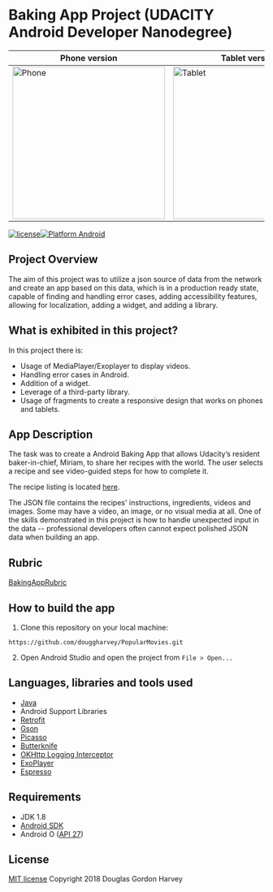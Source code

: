 # Baking App Project (UDACITY Android Developer Nanodegree)

Phone version | Tablet version
------------ | ------------- 
<img src="https://imgur.com/1RUmerG.gif" width="300px" alt="Phone"/> | <img src="https://imgur.com/QyNHV3h.gif" width="300px" alt="Tablet"/>

[![license](https://img.shields.io/github/license/mashape/apistatus.svg)](LICENSE.txt)[![Platform Android](https://img.shields.io/badge/platform-Android-blue.svg)](https://www.android.com)

## Project Overview

The aim of this project was to utilize a json source of data from the network and create an app based on this data, which is in a production ready state, capable of finding and handling error cases, adding accessibility features, allowing for localization, adding a widget, and adding a library.

## What is exhibited in this project?
In this project there is:
* Usage of MediaPlayer/Exoplayer to display videos.
* Handling error cases in Android.
* Addition of a widget.
* Leverage of a third-party library.
* Usage of fragments to create a responsive design that works on phones and tablets.

## App Description
The task was to create a Android Baking App that allows Udacity’s resident baker-in-chief, Miriam, to share her recipes with the world. The user selects a recipe and see video-guided steps for how to complete it.

The recipe listing is located [here](https://d17h27t6h515a5.cloudfront.net/topher/2017/May/59121517_baking/baking.json).

The JSON file contains the recipes' instructions, ingredients, videos and images. Some may have a video, an image, or no visual media at all. One of the skills demonstrated in this project is how to handle unexpected input in the data -- professional developers often cannot expect polished JSON data when building an app.

## Rubric

[BakingAppRubric](documentation/BakingAppRubric.pdf)


## How to build the app

1. Clone this repository on your local machine:

```
https://github.com/douggharvey/PopularMovies.git
```

2. Open Android Studio and open the project from `File > Open...`

## Languages, libraries and tools used

* [Java](https://docs.oracle.com/javase/8/)
* Android Support Libraries
* [Retrofit](https://github.com/square/retrofit)
* [Gson](https://github.com/google/gson)
* [Picasso](https://github.com/square/picasso)
* [Butterknife](https://github.com/JakeWharton/butterknife)
* [OKHttp Logging Interceptor](https://github.com/square/okhttp/tree/master/okhttp-logging-interceptor)
* [ExoPlayer](https://github.com/google/ExoPlayer)
* [Espresso](https://developer.android.com/training/testing/espresso/index.html)

## Requirements

* JDK 1.8
* [Android SDK](https://developer.android.com/studio/index.html)
* Android O ([API 27](https://developer.android.com/about/versions/oreo/))

## License

[MIT license](LICENSE.txt)
Copyright 2018 Douglas Gordon Harvey


